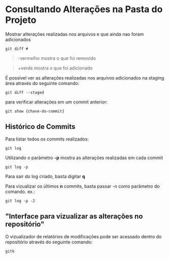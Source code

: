 Consultando Alterações na Pasta do Projeto
==========================================

Mostrar alterações realizadas nos arquivos e que ainda nao foram adicionados

	git diff # 

>-vermelho mostra o que foi removido

>+verde mostra o que foi adicionado

É possível ver as alterações realizadas nos arquivos adicionados na staging área através do seguinte comando:

	git diff --staged

para verificar alterações em um commit anterior:

	git show {chave-do-commit}

Histórico de Commits
--------------------

Para listar todos os commits realizados:

	git log

Utilizando o parâmetro **-p** mostra as alterações realizadas em cada commit

	git log -p

Para sair do log criado, basta digitar **q**

Para vizualizar os últimos **n** commits, basta passar -n como parâmetro do comando.
ex.:

	git log -p -2


"Interface para vizualizar as alterações no repositório"
--------------------------------------------------------

O vizualizador de relatórios de modificações pode ser acessado dentro do repositório através do seguinte comando:

	gitk